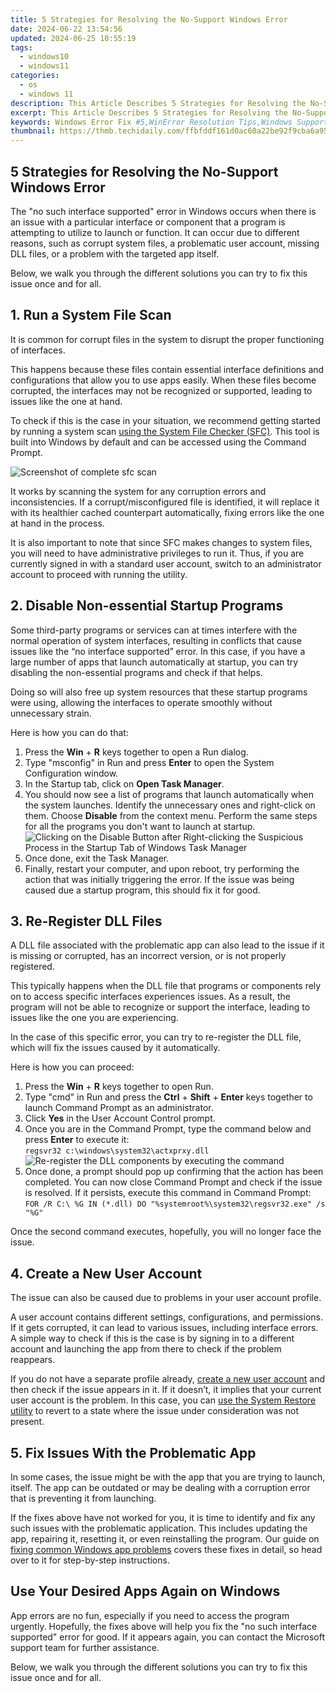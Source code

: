 ```yaml
---
title: 5 Strategies for Resolving the No-Support Windows Error
date: 2024-06-22 13:54:56
updated: 2024-06-25 10:55:19
tags:
  - windows10
  - windows11
categories:
  - os
  - windows 11
description: This Article Describes 5 Strategies for Resolving the No-Support Windows Error
excerpt: This Article Describes 5 Strategies for Resolving the No-Support Windows Error
keywords: Windows Error Fix #5,WinError Resolution Tips,Windows Support Strategy,NoWin Error Solutions,Eliminate No-Support Errors,Strategies for NoSupport Win,Overcoming WinError Issues
thumbnail: https://thmb.techidaily.com/ffbfddf161d0ac60a22be92f9cba6a955de35f0f8d89dbf512993c012ef61e6c.jpg
---
```


## 5 Strategies for Resolving the No-Support Windows Error

 The "no such interface supported" error in Windows occurs when there is an issue with a particular interface or component that a program is attempting to utilize to launch or function. It can occur due to different reasons, such as corrupt system files, a problematic user account, missing DLL files, or a problem with the targeted app itself.

 Below, we walk you through the different solutions you can try to fix this issue once and for all.

## 1\. Run a System File Scan

 It is common for corrupt files in the system to disrupt the proper functioning of interfaces.

 This happens because these files contain essential interface definitions and configurations that allow you to use apps easily. When these files become corrupted, the interfaces may not be recognized or supported, leading to issues like the one at hand.

 To check if this is the case in your situation, we recommend getting started by running a system scan [using the System File Checker (SFC)](https://www.makeuseof.com/system-file-checker-sfc-windows/). This tool is built into Windows by default and can be accessed using the Command Prompt.

![Screenshot of complete sfc scan](https://static1.makeuseofimages.com/wordpress/wp-content/uploads/2023/06/screenshot-of-complete-sfc-scan.jpg)

 It works by scanning the system for any corruption errors and inconsistencies. If a corrupt/misconfigured file is identified, it will replace it with its healthier cached counterpart automatically, fixing errors like the one at hand in the process.

 It is also important to note that since SFC makes changes to system files, you will need to have administrative privileges to run it. Thus, if you are currently signed in with a standard user account, switch to an administrator account to proceed with running the utility.

## 2\. Disable Non-essential Startup Programs

 Some third-party programs or services can at times interfere with the normal operation of system interfaces, resulting in conflicts that cause issues like the “no interface supported” error. In this case, if you have a large number of apps that launch automatically at startup, you can try disabling the non-essential programs and check if that helps.

 Doing so will also free up system resources that these startup programs were using, allowing the interfaces to operate smoothly without unnecessary strain.

 Here is how you can do that:

1. Press the **Win** \+ **R** keys together to open a Run dialog.
2. Type "msconfig" in Run and press **Enter** to open the System Configuration window.
3. In the Startup tab, click on **Open Task Manager**.
4. You should now see a list of programs that launch automatically when the system launches. Identify the unnecessary ones and right-click on them. Choose **Disable** from the context menu. Perform the same steps for all the programs you don't want to launch at startup.  
![Clicking on the Disable Button after Right-clicking the Suspicious Process in the Startup Tab of Windows Task Manager](https://static1.makeuseofimages.com/wordpress/wp-content/uploads/2022/11/9-Clicking-on-the-Disable-Button-after-Right-clicking-the-Suspicious-Process-in-the-Startup-Tab-of-Windows-Task-Manager.jpg)
5. Once done, exit the Task Manager.
6. Finally, restart your computer, and upon reboot, try performing the action that was initially triggering the error. If the issue was being caused due a startup program, this should fix it for good.

## 3\. Re-Register DLL Files

 A DLL file associated with the problematic app can also lead to the issue if it is missing or corrupted, has an incorrect version, or is not properly registered.

 This typically happens when the DLL file that programs or components rely on to access specific interfaces experiences issues. As a result, the program will not be able to recognize or support the interface, leading to issues like the one you are experiencing.

 In the case of this specific error, you can try to re-register the DLL file, which will fix the issues caused by it automatically.

 Here is how you can proceed:

1. Press the **Win** \+ **R** keys together to open Run.
2. Type "cmd" in Run and press the **Ctrl** \+ **Shift** \+ **Enter** keys together to launch Command Prompt as an administrator.
3. Click **Yes** in the User Account Control prompt.
4. Once you are in the Command Prompt, type the command below and press **Enter** to execute it:  
`regsvr32 c:\windows\system32\actxprxy.dll`  
![Re-register the DLL components by executing the command](https://static1.makeuseofimages.com/wordpress/wp-content/uploads/2023/07/execute-dll-command.jpg)
5. Once done, a prompt should pop up confirming that the action has been completed. You can now close Command Prompt and check if the issue is resolved. If it persists, execute this command in Command Prompt:  
`FOR /R C:\ %G IN (*.dll) DO "%systemroot%\system32\regsvr32.exe" /s "%G"`

 Once the second command executes, hopefully, you will no longer face the issue.

## 4\. Create a New User Account

 The issue can also be caused due to problems in your user account profile.

 A user account contains different settings, configurations, and permissions. If it gets corrupted, it can lead to various issues, including interface errors. A simple way to check if this is the case is by signing in to a different account and launching the app from there to check if the problem reappears.

 If you do not have a separate profile already, [create a new user account](https://www.makeuseof.com/tag/fix-windows-issues-creating-new-user-account/) and then check if the issue appears in it. If it doesn’t, it implies that your current user account is the problem. In this case, you can [use the System Restore utility](https://www.makeuseof.com/tag/system-restore-factory-reset-work-windows-10/) to revert to a state where the issue under consideration was not present.

## 5\. Fix Issues With the Problematic App

 In some cases, the issue might be with the app that you are trying to launch, itself. The app can be outdated or may be dealing with a corruption error that is preventing it from launching.

 If the fixes above have not worked for you, it is time to identify and fix any such issues with the problematic application. This includes updating the app, repairing it, resetting it, or even reinstalling the program. Our guide on [fixing common Windows app problems](https://www.makeuseof.com/apps-arent-working-properly-windows/) covers these fixes in detail, so head over to it for step-by-step instructions.

## Use Your Desired Apps Again on Windows

 App errors are no fun, especially if you need to access the program urgently. Hopefully, the fixes above will help you fix the "no such interface supported" error for good. If it appears again, you can contact the Microsoft support team for further assistance.

 Below, we walk you through the different solutions you can try to fix this issue once and for all.
